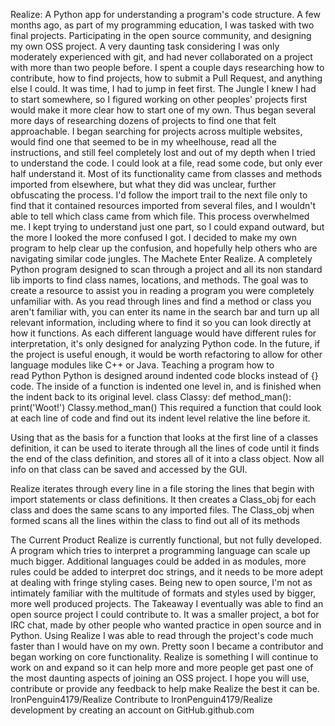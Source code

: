Realize: A Python app for understanding a program's code structure.
A few months ago, as part of my programming education, I was tasked with two final projects. Participating in the open source community, and designing my own OSS project. A very daunting task considering I was only moderately experienced with git, and had never collaborated on a project with more than two people before. I spent a couple days researching how to contribute, how to find projects, how to submit a Pull Request, and anything else I could. It was time, I had to jump in feet first.
The Jungle
I knew I had to start somewhere, so I figured working on other peoples' projects first would make it more clear how to start one of my own. Thus began several more days of researching dozens of projects to find one that felt approachable. I began searching for projects across multiple websites, would find one that seemed to be in my wheelhouse, read all the instructions, and still feel completely lost and out of my depth when I tried to understand the code. I could look at a file, read some code, but only ever half understand it. Most of its functionality came from classes and methods imported from elsewhere, but what they did was unclear, further obfuscating the process. I'd follow the import trail to the next file only to find that it contained resources imported from several files, and I wouldn't able to tell which class came from which file. This process overwhelmed me. I kept trying to understand just one part, so I could expand outward, but the more I looked the more confused I got. I decided to make my own program to help clear up the confusion, and hopefully help others who are navigating similar code jungles.
The Machete
Enter Realize. A completely Python program designed to scan through a project and all its non standard lib imports to find class names, locations, and methods. The goal was to create a resource to assist you in reading a program you were completely unfamiliar with. As you read through lines and find a method or class you aren't familiar with, you can enter its name in the search bar and turn up all relevant information, including where to find it so you can look directly at how it functions. As each different language would have different rules for interpretation, it's only designed for analyzing Python code. In the future, if the project is useful enough, it would be worth refactoring to allow for other language modules like C++ or Java.
Teaching a program how to read Python
Python is designed around indented code blocks instead of {} code. The inside of a function is indented one level in, and is finished when the indent back to its original level.
class Classy:
    def method_man():
        print('Woot!')
Classy.method_man()
This required a function that could look at each line of code and find out its indent level relative the line before it.



Using that as the basis for a function that looks at the first line of a classes definition, it can be used to iterate through all the lines of code until it finds the end of the class definition, and stores all of it into a class object. Now all info on that class can be saved and accessed by the GUI.



Realize iterates through every line in a file storing the lines that begin with import statements or class definitions. It then creates a Class_obj for each class and does the same scans to any imported files. The Class_obj when formed scans all the lines within the class to find out all of its methods






The Current Product
Realize is currently functional, but not fully developed. A program which tries to interpret a programming language can scale up much bigger. Additional languages could be added in as modules, more rules could be added to interpret doc strings, and it needs to be more adept at dealing with fringe styling cases. Being new to open source, I'm not as intimately familiar with the multitude of formats and styles used by bigger, more well produced projects.
The Takeaway
I eventually was able to find an open source project I could contribute to. It was a smaller project, a bot for IRC chat, made by other people who wanted practice in open source and in Python. Using Realize I was able to read through the project's code much faster than I would have on my own. Pretty soon I became a contributor and began working on core functionality. Realize is something I will continue to work on and expand so it can help more and more people get past one of the most daunting aspects of joining an OSS project. I hope you will use, contribute or provide any feedback to help make Realize the best it can be.
IronPenguin4179/Realize
Contribute to IronPenguin4179/Realize development by creating an account on GitHub.github.com